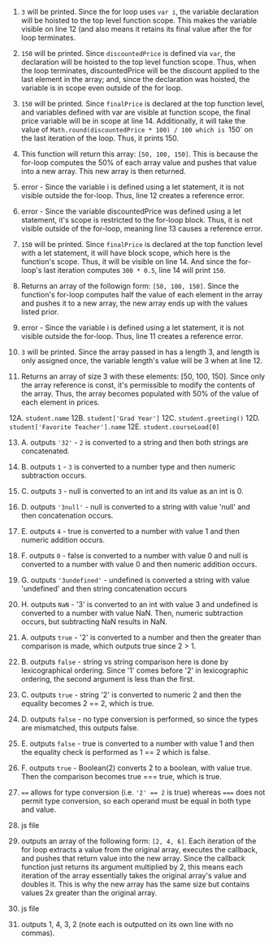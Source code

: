 1. `3` will be printed. Since the for loop uses `var i`, the variable declaration will be hoisted to
the top level function scope. This makes the variable visible on line 12 (and also means it retains its final value
after the for loop terminates.

2. `150` will be printed. Since `discountedPrice` is defined via `var`, the declaration will be hoisted to the top level
function scope. Thus, when the loop terminates, discountedPrice will be the discount applied to the last element in the
array; and, since the declaration was hoisted, the variable is in scope even outside of the for loop.

3. `150` will be printed. Since `finalPrice` is declared at the top function level, and variables defined with var are
visible at function scope, the final price variable will be in scope at line 14. Additionally, it will take the value of
`Math.round(discountedPrice * 100) / 100 which is `150` on the last iteration of the loop. Thus, it prints 150.

4. This function will return this array: `[50, 100, 150]`. This is because the for-loop computes the 50% of each array
value and pushes that value into a new array. This new array is then returned.

5. error - Since the variable i is defined using a let statement, it is not visible outside the for-loop. Thus, line 12
creates a reference error.

6. error - Since the variable discountedPrice was defined using a let statement, it's scope is restricted to the
for-loop block. Thus, it is not visible outside of the for-loop, meaning line 13 causes a reference error.

7. `150` will be printed. Since `finalPrice` is declared at the top function level with a let statement, it will have
block scope, which here is the function's scope. Thus, it will be visible on line 14. And since the for-loop's last
iteration computes `300 * 0.5`, line 14 will print `150`.

8. Returns an array of the followign form: `[50, 100, 150]`. Since the function's for-loop computes half the value of each element
in the array and pushes it to a new array, the new array ends up with the values listed prior.  

9. error - Since the variable i is defined using a let statement, it is not visible outside the for-loop. Thus, line 11
creates a reference error. 

10. `3` will be printed. Since the array passed in has a length 3, and length is only assigned once, the variable
length's value will be 3 when at line 12.

11. Returns an array of size 3 with these elements: [50, 100, 150]. Since only the array reference is const, it's
permissible to modify the contents of the array. Thus, the array becomes populated with 50% of the value of each element
in prices.

12A. `student.name`
12B. `student['Grad Year']`
12C. `student.greeting()`
12D. `student['Favorite Teacher'].name`
12E. `student.courseLoad[0]`

13. A. outputs `'32'` - `2` is converted to a string and then both strings are concatenated.

13. B. outputs `1` - `3` is converted to a number type and then numeric subtraction occurs.

13. C. outputs `3` - null is converted to an int and its value as an int is 0.

13. D. outputs `'3null'` - null is converted to a string with value 'null' and then concatenation occurs.

13. E. outputs `4` - true is converted to a number with value 1 and then numeric addition occurs.

13. F. outputs `0` - false is converted to a number with value 0 and null is converted to a number with value 0 and then
numeric addition occurs.

13. G. outputs `'3undefined'` - undefined is converted a string with value 'undefined' and then string concatenation
occurs

13. H. outputs `NaN` - '3' is converted to an int with value 3 and undefined is converted to a number with value NaN.
Then, numeric subtraction occurs, but subtracting NaN results in NaN.

14. A. outputs `true` - '2' is converted to a number and then the greater than comparison is made, which outputs true
since 2 > 1.

14. B. outputs `false` - string vs string comparison here is done by lexicographical ordering. Since '1' comes before '2' in lexicographic ordering, the second argument is less than the first.

14. C. outputs `true` - string '2' is converted to numeric 2 and then the equality becomes 2 == 2, which is true.
  
14. D. outputs `false` - no type conversion is performed, so since the types are mismatched, this outputs false.
  
14. E. outputs `false` - true is converted to a number with value 1 and then the equality check is performed as 1 == 2 which is false.
  
14. F. outputs `true` - Boolean(2) converts 2 to a boolean, with value true. Then the comparison becomes true === true, which is true.

15. `==` allows for type conversion (i.e. `'2' == 2` is true) whereas `===` does not permit type conversion, so each
operand must be equal in both type and value.

16. js file

17. outputs an array of the following form: `[2, 4, 6]`. Each iteration of the for loop extracts a value from the
original array, executes the callback, and pushes that return value into the new array. Since the callback function just returns its argument
multiplied by 2, this means each iteration of the array essentially takes the original array's value and doubles it.
This is why the new array has the same size but contains values 2x greater than the original array.

18. js file

19. outputs 1, 4, 3, 2 (note each is outputted on its own line with no commas).
